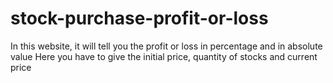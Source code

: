 # stock-purchase-profit-or-loss
In this website, it will tell you the profit or loss in percentage and in absolute value
Here you have to give the initial price, quantity of stocks and current price
